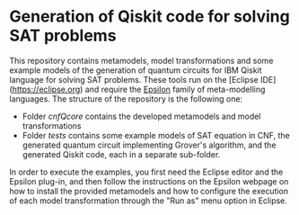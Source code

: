 # Generation of Qiskit code for solving SAT problems
This repository contains metamodels, model transformations and some example models of the generation of quantum circuits for IBM Qiskit language for solving SAT problems. These tools run on the [Eclipse IDE] (https://eclipse.org) and require the [Epsilon](https://www.eclipse.org/epsilon/) family of meta-modelling languages. The structure of the repository is the following one:

- Folder *cnfQcore* contains the developed metamodels and model transformations
- Folder *tests* contains some example models of SAT equation in CNF, the generated quantum circuit implementing Grover's algorithm, and the generated Qiskit code, each in a separate sub-folder.

In order to execute the examples, you first need the Eclipse editor and the Epsilon plug-in, and then follow the instructions on the Epsilon webpage on how to install the provided metamodels and how to configure the execution of each model transformation through the "Run as" menu option in Eclipse.
